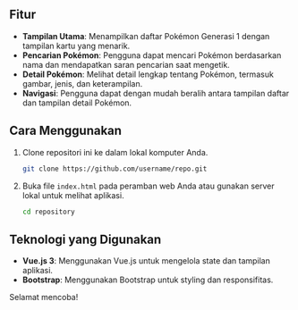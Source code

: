 ## Fitur

- **Tampilan Utama**: Menampilkan daftar Pokémon Generasi 1 dengan tampilan kartu yang menarik.
- **Pencarian Pokémon**: Pengguna dapat mencari Pokémon berdasarkan nama dan mendapatkan saran pencarian saat mengetik.
- **Detail Pokémon**: Melihat detail lengkap tentang Pokémon, termasuk gambar, jenis, dan keterampilan.
- **Navigasi**: Pengguna dapat dengan mudah beralih antara tampilan daftar dan tampilan detail Pokémon.

## Cara Menggunakan

1. Clone repositori ini ke dalam lokal komputer Anda.
   ```bash
   git clone https://github.com/username/repo.git
   ```
2. Buka file `index.html` pada peramban web Anda atau gunakan server lokal untuk melihat aplikasi.
   ```bash
   cd repository
   ```

## Teknologi yang Digunakan

- **Vue.js 3**: Menggunakan Vue.js untuk mengelola state dan tampilan aplikasi.
- **Bootstrap**: Menggunakan Bootstrap untuk styling dan responsifitas.

Selamat mencoba!
